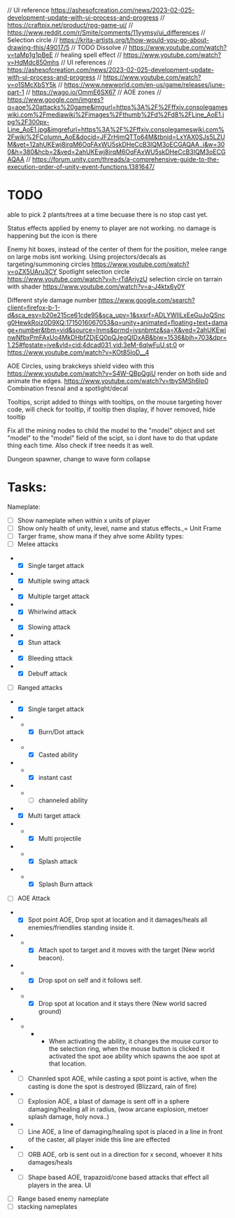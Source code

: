 // UI reference https://ashesofcreation.com/news/2023-02-025-development-update-with-ui-process-and-progress
// https://craftpix.net/product/rpg-game-ui/
// https://www.reddit.com/r/Smite/comments/11yymsy/ui_differences
// Selection circle
// https://krita-artists.org/t/how-would-you-go-about-drawing-this/49017/5
// TODO Dissolve 
// https://www.youtube.com/watch?v=taMp1g1pBeE
// healing spell effect
// https://www.youtube.com/watch?v=HdMdc850mhs
// UI references
// https://ashesofcreation.com/news/2023-02-025-development-update-with-ui-process-and-progress
// https://www.youtube.com/watch?v=o1SMcXbSY5k
// https://www.newworld.com/en-us/game/releases/june-part-1
// https://wago.io/OmmE6SX67
// AOE zones 
// https://www.google.com/imgres?q=aoe%20attacks%20game&imgurl=https%3A%2F%2Fffxiv.consolegameswiki.com%2Fmediawiki%2Fimages%2Fthumb%2Fd%2Fd8%2FLine_AoE1.jpg%2F300px-Line_AoE1.jpg&imgrefurl=https%3A%2F%2Fffxiv.consolegameswiki.com%2Fwiki%2FColumn_AoE&docid=JFZrHjmQTTo64M&tbnid=LxYAX0SJs5LZUM&vet=12ahUKEwj8irqM6OqFAxWU5skDHeCcB3IQM3oECGAQAA..i&w=300&h=380&hcb=2&ved=2ahUKEwj8irqM6OqFAxWU5skDHeCcB3IQM3oECGAQAA
// https://forum.unity.com/threads/a-comprehensive-guide-to-the-execution-order-of-unity-event-functions.1381647/

# TODO
able to pick 2 plants/trees at a time becuase there is no stop cast yet.

Status effects applied by enemy to player are not working. no damage is happening but the icon is there

Enemy hit boxes, instead of the center of them for the position, melee range on large mobs isnt working.
Using projectors/decals as targeting/summoning circles https://www.youtube.com/watch?v=oZX5UAru3CY
Spotlight selection circle https://www.youtube.com/watch?v=h-rTdArjyzU
selection circle on tarrain with shader https://www.youtube.com/watch?v=a-J4ktx6y0Y

Different style damage number https://www.google.com/search?client=firefox-b-1-d&sca_esv=b20e215ce61cde95&sca_upv=1&sxsrf=ADLYWIILxEeGuJoQSncg0HewkRoiz0D9XQ:1715016067053&q=unity+animated+floating+text+damage+number&tbm=vid&source=lnms&prmd=ivsnbmtz&sa=X&ved=2ahUKEwinwNfbxPmFAxUo4MkDHbfZDjEQ0pQJegQIDxAB&biw=1536&bih=703&dpr=1.25#fpstate=ive&vld=cid:4dcad031,vid:3eM-6qlwFuU,st:0
or 
https://www.youtube.com/watch?v=KOt85IoD__4

AOE Circles, using brakckeys shield video with this https://www.youtube.com/watch?v=S4W-QBpQgiU
render on both side and animate the edges. https://www.youtube.com/watch?v=tbySMSh6Ip0
Combination fresnal and a spotlight/decal

Tooltips, script added to things with tooltips, on the mouse targeting hover code, will check for tooltip, if tooltip then display, if hover removed, hide tooltip

Fix all the mining nodes to child the model to the "model" object and set "model" to the "model" field of the scipt, so i dont have to do that update thing each time.  Also check if tree needs it as well.

Dungeon spawner, change to wave form collapse
# Tasks:
Nameplate:
- [ ] Show nameplate when within x units of player
- [ ] Show only health of unity, level, name and status effects.,=
Unit Frame
- [ ] Targer frame, show mana if they ahve some
Ability types:
 - [ ] Melee attacks
 - - [X] Single target attack
 - - [X] Multiple swing attack
 - - [X] Multiple target attack
 - - [X] Whirlwind attack
 - - [X] Slowing attack
 - - [x] Stun attack
 - - [x] Bleeding sttack
 - - [X] Debuff attack
 - [ ] Ranged attacks
 - - [X] Single target attack
 - - - [X] Burn/Dot attack
 - - - [X] Casted ability
 - - - [X] instant cast
 - - - [ ] channeled ability
 - - [X] Multi target attack
 - - - [X] Multi projectile
 - - - [X] Splash attack
 - - - [X] Splash Burn attack
 - [ ] AOE Attack
 - - [X] Spot point AOE, Drop spot at location and it damages/heals all enemies/friendlies standing inside it.
 - - - [X] Attach spot to target and it moves with the target (New world beacon).
 - - - [X] Drop spot on self and it follows self.
 - - - [X] Drop spot at location and it stays there (New world sacred ground)
 - - - - When activating the ability, it changes the mouse cursor to the selection ring, when the mouse button is clicked it activated the spot aoe ability which spawns the aoe spot at that location.
 - - [ ] Channled spot AOE, while casting a spot point is active, when the casting is done the spot is destroyed (Blizzard, rain of fire)
 - - [ ] Explosion AOE, a blast of damage is sent off in a sphere damaging/healing all in radius, (wow arcane explosion, metoer splash damage, holy nova..)
 - - [ ] Line AOE, a line of damaging/healing spot is placed in a line in front of the caster, all player inide this line are effected
 - - [ ] ORB AOE, orb is sent out in a direction for x second, whoever it hits damages/heals
 - - [ ] Shape based AOE, trapazoid/cone based attacks that effect all players in the area.
UI
- [ ] Range based enemy nameplate
- [ ] stacking nameplates